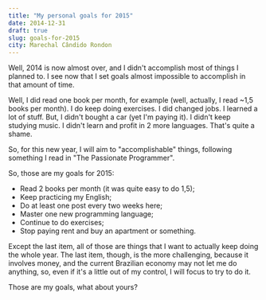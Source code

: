 ```yaml
---
title: "My personal goals for 2015"
date: 2014-12-31
draft: true
slug: goals-for-2015
city: Marechal Cândido Rondon
---
```


Well, 2014 is now almost over, and I didn't accomplish most of things I planned to. I see now that I set goals almost impossible to accomplish in that amount of time.

Well, I did read one book per month, for example (well, actually, I read ~1,5 books per month). I do keep doing exercises. I did changed jobs. I learned a lot of stuff. But, I didn't bought a car (yet I'm paying it). I didn't keep studying music. I didn't learn and profit in 2 more languages. That's quite a shame.

So, for this new year, I will aim to "accomplishable" things, following something I read in "The Passionate Programmer".

So, those are my goals for 2015:

- Read 2 books per month (it was quite easy to do 1,5);
- Keep practicing my English;
- Do at least one post every two weeks here;
- Master one new programming language;
- Continue to do exercises;
- Stop paying rent and buy an apartment or something.

Except the last item, all of those are things that I want to actually keep doing the whole year. The last item, though, is the more challenging, because it involves money, and the current Brazilian economy may not let me do anything, so, even if it's a little out of my control, I will focus to try to do it.

Those are my goals, what about yours?